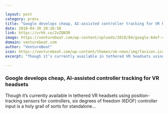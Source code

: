 ```yaml
---

layout: post
category: press
title: "Google develops cheap, AI-assisted controller tracking for VR headsets"
date: 2018-04-30 20:26:58
link: https://vrhk.co/2vZQN3R
image: https://venturebeat.com/wp-content/uploads/2018/04/google-6dof-controller-tracking-3.jpg?fit=759%2C571&strip=all
domain: venturebeat.com
author: "VentureBeat"
icon: https://venturebeat.com/wp-content/themes/vb-news/img/favicon.ico
excerpt: "Though it’s currently available in tethered VR headsets using position-tracking sensors for controllers, six degrees of freedom (6DOF) controller input is a holy grail of sorts for standalone…"

---
```


### Google develops cheap, AI-assisted controller tracking for VR headsets

Though it’s currently available in tethered VR headsets using position-tracking sensors for controllers, six degrees of freedom (6DOF) controller input is a holy grail of sorts for standalone…